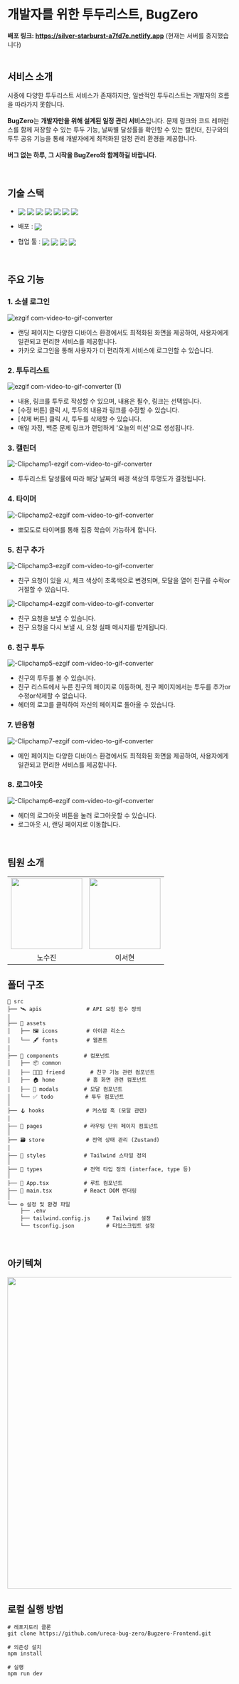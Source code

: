 # 개발자를 위한 투두리스트, BugZero

**배포 링크: https://silver-starburst-a7fd7e.netlify.app** (현재는 서버를 중지했습니다) <br/><br/>

## 서비스 소개
시중에 다양한 투두리스트 서비스가 존재하지만, 일반적인 투두리스트는 개발자의 흐름을 따라가지 못합니다.<br/><br/>
**BugZero**는 **개발자만을 위해 설계된 일정 관리 서비스**입니다.
문제 링크와 코드 레퍼런스를 함께 저장할 수 있는 투두 기능, 날짜별 달성률을 확인할 수 있는 캘린더, 친구와의 투두 공유 기능을 통해 개발자에게 최적화된 일정 관리 환경을 제공합니다.<br/><br/>
**버그 없는 하루, 그 시작을 BugZero와 함께하길 바랍니다.**

<br />

## 기술 스택
- <img src="https://img.shields.io/badge/TypeScript-3178C6?style=flat-square&logo=TypeScript&logoColor=white" align="center"/> <img src="https://img.shields.io/badge/React-61DAFB?style=flat-square&logo=React&logoColor=white" align="center"/> <img src="https://img.shields.io/badge/Zustand-000000?style=flat-square&logo=zotero&logoColor=white" align="center"/> <img src="https://img.shields.io/badge/TanStack Query-FF4154?style=flat-square&logo=react-query&logoColor=white" align="center"/> <img src="https://img.shields.io/badge/Axios-5A29E4?style=flat-square&logo=axios&logoColor=white" align="center"/> <img src="https://img.shields.io/badge/React Calendar-06AC38?style=flat-square&logo=react&logoColor=white" align="center"/> <img src="https://img.shields.io/badge/Tailwind CSS-06B6D4?style=flat-square&logo=tailwindcss&logoColor=white" align="center"/>

- 배포 : <img src="https://img.shields.io/badge/Netlify-00C7B7?style=flat-square&logo=netlify&logoColor=white" align="center"/>

- 협업 툴 : <img src="https://img.shields.io/badge/Figma-F24E1E?style=flat-square&logo=figma&logoColor=white" align="center"/> <img src="https://img.shields.io/badge/GitHub-181717?style=flat-square&logo=github&logoColor=white" align="center"/> <img src="https://img.shields.io/badge/Notion-000000?style=flat-square&logo=notion&logoColor=white" align="center"/> <img src="https://img.shields.io/badge/Slack-4A154B?style=flat-square&logo=slack&logoColor=white" align="center"/>

<br />

## 주요 기능

### 1. 소셜 로그인
![ezgif com-video-to-gif-converter](https://github.com/user-attachments/assets/0e67df10-b0d5-43ec-99ce-d07d8cff6ff1)
- 랜딩 페이지는 다양한 디바이스 환경에서도 최적화된 화면을 제공하여, 사용자에게 일관되고 편리한 서비스를 제공합니다.
- 카카오 로그인을 통해 사용자가 더 편리하게 서비스에 로그인할 수 있습니다.

### 2. 투두리스트
![ezgif com-video-to-gif-converter (1)](https://github.com/user-attachments/assets/7cf7d555-2593-4fd8-a461-5c93a2ec7340)
- 내용, 링크를 투두로 작성할 수 있으며, 내용은 필수, 링크는 선택입니다.
- [수정 버튼] 클릭 시, 투두의 내용과 링크를 수정할 수 있습니다.
- [삭제 버튼] 클릭 시, 투두를 삭제할 수 있습니다.
- 매일 자정, 백준 문제 링크가 랜덤하게 '오늘의 미션'으로 생성됩니다.

### 3. 캘린더
![-Clipchamp1-ezgif com-video-to-gif-converter](https://github.com/user-attachments/assets/9e122a3d-56f8-46a5-b9f7-f540b0072191)
- 투두리스트 달성률에 따라 해당 날짜의 배경 색상의 투명도가 결정됩니다.

### 4. 타이머
![-Clipchamp2-ezgif com-video-to-gif-converter](https://github.com/user-attachments/assets/98c03761-b67c-46c6-bf55-7074fe2b2a0c)
- 뽀모도로 타이머를 통해 집중 학습이 가능하게 합니다.

### 5. 친구 추가
![-Clipchamp3-ezgif com-video-to-gif-converter](https://github.com/user-attachments/assets/960e5cae-e95d-4e45-9863-f65931321103)
- 친구 요청이 있을 시, 체크 색상이 초록색으로 변경되며, 모달을 열어 친구를 수락or거절할 수 있습니다.

![-Clipchamp4-ezgif com-video-to-gif-converter](https://github.com/user-attachments/assets/28cda451-0d38-42ac-a8c9-5b640faad476)
- 친구 요청을 보낼 수 있습니다.
- 친구 요청을 다시 보낼 시, 요청 실패 메시지를 받게됩니다.

### 6. 친구 투두 
![-Clipchamp5-ezgif com-video-to-gif-converter](https://github.com/user-attachments/assets/993500a9-15ef-483a-8874-f795bd636ef9)
- 친구의 투두를 볼 수 있습니다.
- 친구 리스트에서 누른 친구의 페이지로 이동하며, 친구 페이지에서는 투두를 추가or수정or삭제할 수 없습니다.
- 헤더의 로고를 클릭하여 자신의 페이지로 돌아올 수 있습니다.

### 7. 반응형
![-Clipchamp7-ezgif com-video-to-gif-converter](https://github.com/user-attachments/assets/89a4c91b-fb85-4419-b11a-7f51691a805d)
- 메인 페이지는 다양한 디바이스 환경에서도 최적화된 화면을 제공하여, 사용자에게 일관되고 편리한 서비스를 제공합니다.

### 8. 로그아웃
![-Clipchamp6-ezgif com-video-to-gif-converter](https://github.com/user-attachments/assets/53e06d4b-5e6f-47a0-8dba-dc88cc2da7b1)
- 헤더의 로그아웃 버튼을 눌러 로그아웃할 수 있습니다.
- 로그아웃 시, 랜딩 페이지로 이동합니다. 
<br/>

## 팀원 소개
<table>
  <tr>
    <td align="center"><img src="https://avatars.githubusercontent.com/u/88073842?v=4" width="160"></td>
    <td align="center"><img src="https://avatars.githubusercontent.com/u/164132741?v=4" width="160"></td>
  </tr>
  <tr>
    <td align="center">노수진</td>
    <td align="center">이서현</td>
  </tr>
</table>

## 폴더 구조 
```plaintext
📁 src
├── 🛰️ apis              # API 요청 함수 정의
│
├── 🎨 assets
│   ├── 🖼️ icons         # 아이콘 리소스
│   └── 🖋️ fonts         # 웹폰트
│
├── 🧩 components        # 컴포넌트
│   ├── 📦 common
│   ├── 🧑‍🤝‍🧑 friend        # 친구 기능 관련 컴포넌트
│   ├── 🏠 home          # 홈 화면 관련 컴포넌트
│   ├── 💬 modals        # 모달 컴포넌트
│   └── ✅ todo          # 투두 컴포넌트
│
├── 🪝 hooks             # 커스텀 훅 (모달 관련)
│
├── 📄 pages             # 라우팅 단위 페이지 컴포넌트
│
├── 🗃️ store             # 전역 상태 관리 (Zustand)
│
├── 🎨 styles            # Tailwind 스타일 정의
│
├── 🧾 types             # 전역 타입 정의 (interface, type 등)
│
├── 🧠 App.tsx           # 루트 컴포넌트
├── 🚪 main.tsx          # React DOM 렌더링
│
└── ⚙️ 설정 및 환경 파일
    ├── .env
    ├── tailwind.config.js     # Tailwind 설정
    └── tsconfig.json          # 타입스크립트 설정
```


<br />

## 아키텍쳐
<img src="https://github.com/user-attachments/assets/0e2fa470-a9cf-48fd-ac72-dc2ef431f2a2" width="700"/>
<br/>

## 로컬 실행 방법
```plaintext
# 레포지토리 클론
git clone https://github.com/ureca-bug-zero/Bugzero-Frontend.git

# 의존성 설치
npm install

# 실행
npm run dev
```
<br/>
